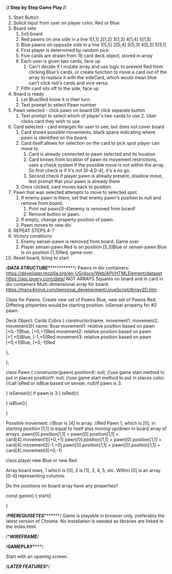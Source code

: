 /********************************************************************/
Step by Step Game Play
/********************************************************************/

1. Start Button
2. Solicit input from user on player color, Red or Blue
3. Board sets
	1. 5x5 board
	2. Red pawns on one side in a line 1[1,1] 2[1,2] 3[1,3] 4[1,4] 5[1,5] 
	3. Blue pawns on opposite side in a line 1[5,5] 2[5,4] 3[5,3] 4[5,2] 5[5,1]
	4. First player is determined by random pick
	5. Five cards are drawn from 16 card deck object, stored in array
	6. Each user is given two cards, face up
		1. Can't decide if I mutate array and use logic to prevent Red from clicking Blue's cards, 
		or create function to move a card out of the array to replace it with the sideCard, which would mean blue can't click red's cards and vice versa. 
	7. Fifth card sits off to the side, face up
4. Board is ready
	1. Let Blue/Red know it is their turn
	2. Text prompt to select Pawn number
5. Pawn selected - click pawn on board OR click separate button
	1. Text prompt to select which of player's two cards to use
		2. User clicks card they wish to use
6. Card selected - card enlarges for user to see, but does not cover board
	1. Card shows possible movements, black space indicating where pawn is identified on the board. 
	2. Card itself allows for selection on the card to pick spot player can move to. 
		1. Card is already connected to pawn selected and its location
		2. Card knows from location of pawn its movement restrictions, uses a check system if the possible move is not within the array. So first check is if it's not [0-4,0-4], it's a no go. 
		3. Second check if player pawn is already present, disallow move, text prompt that your pawn is already there
	3. Once clicked, card moves back to position. 
7. Pawn that was selected attempts to move to selected spot.  
	1. If enemy pawn is there, set that enemy pawn's position to null and remove from board.
		1. Print out pawn[0-4]enemy is removed from board!
		2. Remove button or pawn.
	2. If empty, change property position of pawn.
	3. Pawn moves to new div. 
8. REPEAT STEPS 4-7
9. Victory conditions
	1. Enemy sensei-pawn is removed from board. Game over
	2. Player sensei-pawn Red is on position [5,3]Blue or sensei-pawn Blue is on position [1,3]Red, game over.
10. Reset board, bring to start






/***********************DATA STRUCTURE***********************************/
Pawns in div containers:
https://developer.mozilla.org/en-US/docs/Web/API/HTMLElement/dataset
https://api.jquery.com/data/
NOT ARRAYS 
Squares on board and in card in div containers
Multi-dimensional array for board: https://trans4mind.com/personal_development/JavaScript/Array2D.htm


Class for Pawns. Create new set of Pawns Blue, new set of Pawns Red. Differing properties would be starting position. isSensei property for #3 pawn. 

Deck Object: Cards
Cobra {
	constructor(name, movement1, movement2, movement3){
	name: Boar
	movement1: relative position based on pawn [+0,-1]Blue, [+0,+1]Red
	movement2: relative position based on pawn [+1,+0]Blue, [-1,+0]Red
	movement3: relative position based on pawn [+0,+1]Blue, [+0,-1]Red
		
},

};

class Pawn {
	constructor(pawn)
	positionX: null; //use game start method to put in places
	positionY: null; //use game start method to put in places
	color: //call isRed or isBlue based on 
	sensei: null/if pawn is 3. 

}
isSensei(){
	if pawn is 3
}
isRed(){
	
}
isBlue(){
	
}

Possible movement: 
//Boar is [4] in array.
//Red Pawn 1, which is [0], in starting position [1,1] is equal to itself plus moving up/down in board array of arrays. 
pawn[0].position[1,1] = pawn[0].position[1,1] + card[4].movement1[[+0,+1]
pawn[0].position[1,1] = pawn[0].position[1,1] + card[4].movement2[-1,+0]
pawn[0].position[1,1] = pawn[0].position[1,1] + card[4].movement3[+0,-1]

class player new Blue or new Red 

Array board rows, 1 which is [0], 2 is [1], 3, 4, 5, etc. Within [0] is an array [0-4] representing columns. 

Do the positions on board array have any properties? 

const game() {
	start()



}

 
/***************************PREREQUISETES**********************************/
Game is playable in browser only, preferably the latest version of Chrome. 
No installation is needed as libraries are linked in the index.html. 

/**************************WIREFRAME*************************/



/************************GAMEPLAY****************************/

Start with an opening screen. 

/*************************LATER FEATURES**************************/

